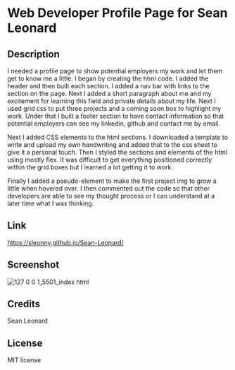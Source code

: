 # Web Developer Profile Page for Sean Leonard

## Description

I needed a profile page to show potential employers my work and let them get to know me a little.
I began by creating the html code.  I added the header and then built each section.  I added a nav bar 
with links to the section on the page.  Next I added a short paragraph about me and my excitement
for learning this field and private details about my life.  Next I used grid css to put three projects
and a coming soon box to highlight my work.  Under that I built a footer section to have contact information
so that potential employers can see my linkedin, github and contact me by email.  

Next I added CSS elements to the html sections.  I downloaded a template to write and upload my own
handwriting and added that to the css sheet to give it a personal touch.  Then I styled the sections
and elements of the html using mostly flex.  It was difficult to get everything positioned correctly
within the grid boxes but I learned a lot getting it to work.  

Finally I added a pseudo-element to make the first project img to grow a little when hovered
over.  I then commented out the code so that other developers are able to see my thought process
or I can understand at a later time what I was thinking.  

## Link

https://sleonny.github.io/Sean-Leonard/

## Screenshot

![127 0 0 1_5501_index html](https://user-images.githubusercontent.com/122305724/219716847-ac8ec7bd-d5c7-4cd3-8673-e436b698df1a.png)


##  Credits

Sean Leonard

## License

MIT license

